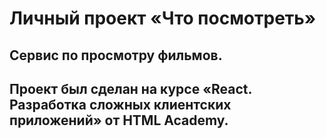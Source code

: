 # Личный проект «Что посмотреть»
## Сервис по просмотру фильмов.
## Проект был сделан на курсе «React. Разработка сложных клиентских приложений» от HTML Academy. 
